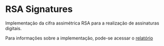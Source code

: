 # RSA Signatures

Implementação da cifra assimétrica RSA para a realização de assinaturas digitais.

Para informações sobre a implementação, pode-se acessar o [relatório](docs/descritivo.pdf)
